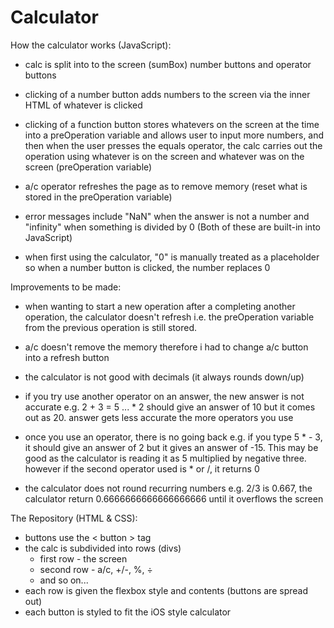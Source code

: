# Calculator

How the calculator works (JavaScript):

- calc is split into to the screen (sumBox) number buttons and operator buttons

- clicking of a number button adds numbers to the screen via the inner HTML of whatever is clicked

- clicking of a function button stores whatevers on the screen at the time into a preOperation variable and allows user to input more numbers, and then when the user presses the equals operator, the calc carries out the operation using whatever is on the screen and whatever was on the screen (preOperation variable)

- a/c operator refreshes the page as to remove memory (reset what is stored in the preOperation variable)

- error messages include "NaN" when the answer is not a number and "infinity" when something is divided by 0
(Both of these are built-in into JavaScript)

- when first using the calculator, "0" is manually treated as a placeholder so when a number button is clicked, the number replaces 0



Improvements to be made:

- when wanting to start a new operation after a completing another operation, the calculator doesn't refresh i.e. the preOperation variable from the previous operation is still stored.

- a/c doesn't remove the memory therefore i had to change a/c  button into a refresh button

- the calculator is not good with decimals (it always rounds down/up)

- if you try use another operator on an answer, the new answer is not accurate e.g. 2 + 3 = 5 ... * 2 should give an answer of 10 but it comes out as 20. answer gets less accurate the more operators you use

- once you use an operator, there is no going back e.g. if you type 5 * - 3, it should give an answer of 2 but it gives an answer of -15.
This may be good as the calculator is reading it as 5 multiplied by negative three. however if the second operator used is * or /, it returns 0

- the calculator does not round recurring numbers e.g. 2/3 is 0.667, the calculator return 0.6666666666666666666 until it overflows the screen



The Repository (HTML & CSS):

- buttons use the < button > tag
- the calc is subdivided into rows (divs)
    - first row - the screen
    - second row - a/c, +/-, %, ÷ 
    - and so on...
- each row is given the flexbox style and contents (buttons are spread out)
- each button is styled to fit the iOS style calculator
